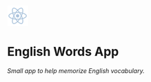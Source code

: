 ![React](https://github.com/ermondel/tsttmp/blob/master/files/icons48b/React48b.png)

# English Words App

_Small app to help memorize English vocabulary._
